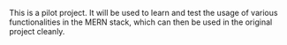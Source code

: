 This is a pilot project. It will be used to learn and test the usage of various functionalities in the MERN stack, which can then be used in the original project cleanly.